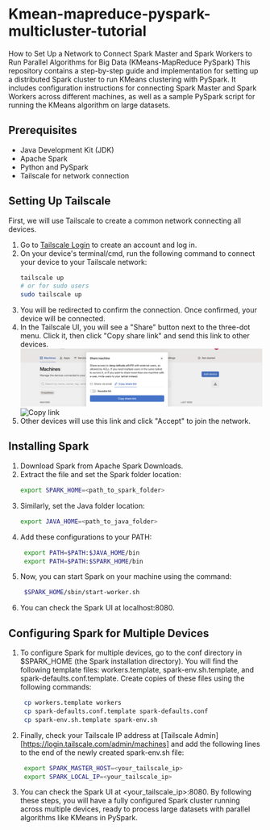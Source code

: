 # Kmean-mapreduce-pyspark-multicluster-tutorial
How to Set Up a Network to Connect Spark Master and Spark Workers to Run Parallel Algorithms for Big Data (KMeans-MapReduce PySpark)
This repository contains a step-by-step guide and implementation for setting up a distributed Spark cluster to run KMeans clustering with PySpark. It includes configuration instructions for connecting Spark Master and Spark Workers across different machines, as well as a sample PySpark script for running the KMeans algorithm on large datasets.

## Prerequisites

- Java Development Kit (JDK)
- Apache Spark
- Python and PySpark
- Tailscale for network connection

## Setting Up Tailscale

First, we will use Tailscale to create a common network connecting all devices.

1. Go to [Tailscale Login](https://login.tailscale.com/) to create an account and log in.
2. On your device's terminal/cmd, run the following command to connect your device to your Tailscale network:
   ```sh
   tailscale up
   # or for sudo users
   sudo tailscale up
   ```
3. You will be redirected to confirm the connection. Once confirmed, your device will be connected.
4. In the Tailscale UI, you will see a "Share" button next to the three-dot menu. Click it, then click "Copy share link" and send this link to other devices.
![Share button](images/copy_link.jpg)
![Copy link](image/share.jpg)
5. Other devices will use this link and click "Accept" to join the network.

## Installing Spark
1. Download Spark from Apache Spark Downloads.
2. Extract the file and set the Spark folder location:
   ```sh
   export SPARK_HOME=<path_to_spark_folder>
   ```
3. Similarly, set the Java folder location:
   ```sh
   export JAVA_HOME=<path_to_java_folder>
   ```
4. Add these configurations to your PATH:
   ```sh
    export PATH=$PATH:$JAVA_HOME/bin
    export PATH=$PATH:$SPARK_HOME/bin
   ```
5. Now, you can start Spark on your machine using the command:
   ```sh
    $SPARK_HOME/sbin/start-worker.sh
   ```
6. You can check the Spark UI at localhost:8080.

## Configuring Spark for Multiple Devices
1. To configure Spark for multiple devices, go to the conf directory in $SPARK_HOME (the Spark installation directory). You will find the following template files: workers.template, spark-env.sh.template, and spark-defaults.conf.template. Create copies of these files using the following commands:
   ```sh
    cp workers.template workers
    cp spark-defaults.conf.template spark-defaults.conf
    cp spark-env.sh.template spark-env.sh
   ```
2. Finally, check your Tailscale IP address at [Tailscale Admin][https://login.tailscale.com/admin/machines] and add the following lines to the end of the newly created spark-env.sh file:
   ```sh
    export SPARK_MASTER_HOST=<your_tailscale_ip>
    export SPARK_LOCAL_IP=<your_tailscale_ip>
   ```
3.  You can check the Spark UI at <your_tailscale_ip>:8080. By following these steps, you will have a fully configured Spark cluster running across multiple devices, ready to process large datasets with parallel algorithms like KMeans in PySpark. 